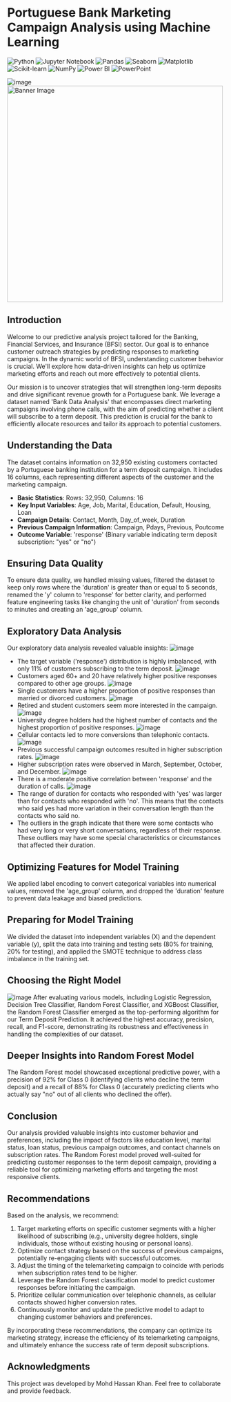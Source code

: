 # Portuguese Bank Marketing Campaign Analysis using Machine Learning 
![Python](https://img.shields.io/badge/-Python-3776AB?style=flat-square&logo=python&logoColor=white) ![Jupyter Notebook](https://img.shields.io/badge/-Jupyter%20Notebook-F37626?style=flat-square&logo=jupyter&logoColor=white) ![Pandas](https://img.shields.io/badge/-Pandas-150458?style=flat-square&logo=pandas&logoColor=white) ![Seaborn](https://img.shields.io/badge/-Seaborn-339933?style=flat-square&logo=seaborn&logoColor=white) ![Matplotlib](https://img.shields.io/badge/-Matplotlib-339933?style=flat-square&logo=matplotlib&logoColor=white) ![Scikit-learn](https://img.shields.io/badge/-Scikit--learn-F7931E?style=flat-square&logo=scikit-learn&logoColor=white) ![NumPy](https://img.shields.io/badge/-NumPy-013243?style=flat-square&logo=numpy&logoColor=white) ![Power BI](https://img.shields.io/badge/-Power%20BI-F2C811?style=flat-square&logo=powerbi&logoColor=black) ![PowerPoint](https://img.shields.io/badge/-PowerPoint-B7472A?style=flat-square&logo=microsoft-powerpoint&logoColor=white)



![image](https://github.com/hassankhan2608/PORTUGUESE-BANK-MARKETING-ANALYSIS/assets/149296407/f944911f-d6e0-475f-965d-39c787a5a874)
<img src="https://github.com/hassankhan2608/PORTUGUESE-BANK-MARKETING-ANALYSIS/assets/149296407/f944911f-d6e0-475f-965d-39c787a5a874" alt="Banner Image" width="500">


## Introduction

Welcome to our predictive analysis project tailored for the Banking, Financial Services, and Insurance (BFSI) sector. Our goal is to enhance customer outreach strategies by predicting responses to marketing campaigns. In the dynamic world of BFSI, understanding customer behavior is crucial. We'll explore how data-driven insights can help us optimize marketing efforts and reach out more effectively to potential clients.

Our mission is to uncover strategies that will strengthen long-term deposits and drive significant revenue growth for a Portuguese bank. We leverage a dataset named 'Bank Data Analysis' that encompasses direct marketing campaigns involving phone calls, with the aim of predicting whether a client will subscribe to a term deposit. This prediction is crucial for the bank to efficiently allocate resources and tailor its approach to potential customers.

## Understanding the Data

The dataset contains information on 32,950 existing customers contacted by a Portuguese banking institution for a term deposit campaign. It includes 16 columns, each representing different aspects of the customer and the marketing campaign.

- **Basic Statistics**: Rows: 32,950, Columns: 16
- **Key Input Variables**: Age, Job, Marital, Education, Default, Housing, Loan
- **Campaign Details**: Contact, Month, Day_of_week, Duration
- **Previous Campaign Information**: Campaign, Pdays, Previous, Poutcome
- **Outcome Variable**: 'response' (Binary variable indicating term deposit subscription: "yes" or "no")

## Ensuring Data Quality

To ensure data quality, we handled missing values, filtered the dataset to keep only rows where the 'duration' is greater than or equal to 5 seconds, renamed the 'y' column to 'response' for better clarity, and performed feature engineering tasks like changing the unit of 'duration' from seconds to minutes and creating an 'age_group' column.

## Exploratory Data Analysis

Our exploratory data analysis revealed valuable insights:
![image](https://github.com/hassankhan2608/PORTUGUESE-BANK-MARKETING-ANALYSIS/assets/149296407/d6672bad-0a2f-46c0-86b9-089a7b407d73)
- The target variable ('response') distribution is highly imbalanced, with only 11% of customers subscribing to the term deposit.
![image](https://github.com/hassankhan2608/PORTUGUESE-BANK-MARKETING-ANALYSIS/assets/149296407/6c677b32-d30c-41d0-a5c4-a69c000b4327)
- Customers aged 60+ and 20 have relatively higher positive responses compared to other age groups.
![image](https://github.com/hassankhan2608/PORTUGUESE-BANK-MARKETING-ANALYSIS/assets/149296407/c1fa101f-161d-47db-8dc4-71b84f5c3f82)
- Single customers have a higher proportion of positive responses than married or divorced customers.
![image](https://github.com/hassankhan2608/PORTUGUESE-BANK-MARKETING-ANALYSIS/assets/149296407/16b97a63-8ddf-4d34-aea5-7e7f0977f0a7)
- Retired and student customers seem more interested in the campaign.
![image](https://github.com/hassankhan2608/PORTUGUESE-BANK-MARKETING-ANALYSIS/assets/149296407/b47159e6-a4c8-4219-a584-ebed52c417a8)
- University degree holders had the highest number of contacts and the highest proportion of positive responses.
![image](https://github.com/hassankhan2608/PORTUGUESE-BANK-MARKETING-ANALYSIS/assets/149296407/ae4fd287-9547-489a-8f4d-4982f4b46fd3)
- Cellular contacts led to more conversions than telephonic contacts.
![image](https://github.com/hassankhan2608/PORTUGUESE-BANK-MARKETING-ANALYSIS/assets/149296407/1f9bccbc-b4f9-4940-93b9-2a931c0cd69d)
- Previous successful campaign outcomes resulted in higher subscription rates.
![image](https://github.com/hassankhan2608/PORTUGUESE-BANK-MARKETING-ANALYSIS/assets/149296407/c7bab383-e939-476a-9688-8d59de7b6fe6)
- Higher subscription rates were observed in March, September, October, and December.
![image](https://github.com/hassankhan2608/PORTUGUESE-BANK-MARKETING-ANALYSIS/assets/149296407/2a79904b-985d-49de-8548-63eaceff3d03)
- There is a moderate positive correlation between 'response' and the duration of calls.
![image](https://github.com/hassankhan2608/PORTUGUESE-BANK-MARKETING-ANALYSIS/assets/149296407/2efd5a8e-4dc8-4f95-a42d-cdfe67385fa2)
- The range of duration for contacts who responded with 'yes' was larger than for contacts who responded with 'no'. This means that the contacts who said yes had more variation in their conversation length than the contacts who said no.
- The outliers in the graph indicate that there were some contacts who had very long or very short conversations, regardless of their response. These outliers may have some special characteristics or circumstances that affected their duration.

## Optimizing Features for Model Training

We applied label encoding to convert categorical variables into numerical values, removed the 'age_group' column, and dropped the 'duration' feature to prevent data leakage and biased predictions.

## Preparing for Model Training

We divided the dataset into independent variables (X) and the dependent variable (y), split the data into training and testing sets (80% for training, 20% for testing), and applied the SMOTE technique to address class imbalance in the training set.

## Choosing the Right Model
![image](https://github.com/hassankhan2608/PORTUGUESE-BANK-MARKETING-ANALYSIS/assets/149296407/4cfdf5d2-4944-41e8-befc-5f28193f95a4)
After evaluating various models, including Logistic Regression, Decision Tree Classifier, Random Forest Classifier, and XGBoost Classifier, the Random Forest Classifier emerged as the top-performing algorithm for our Term Deposit Prediction. It achieved the highest accuracy, precision, recall, and F1-score, demonstrating its robustness and effectiveness in handling the complexities of our dataset.

## Deeper Insights into Random Forest Model

The Random Forest model showcased exceptional predictive power, with a precision of 92% for Class 0 (identifying clients who decline the term deposit) and a recall of 88% for Class 0 (accurately predicting clients who actually say "no" out of all clients who declined the offer).

## Conclusion

Our analysis provided valuable insights into customer behavior and preferences, including the impact of factors like education level, marital status, loan status, previous campaign outcomes, and contact channels on subscription rates. The Random Forest model proved well-suited for predicting customer responses to the term deposit campaign, providing a reliable tool for optimizing marketing efforts and targeting the most responsive clients.

## Recommendations

Based on the analysis, we recommend:

1. Target marketing efforts on specific customer segments with a higher likelihood of subscribing (e.g., university degree holders, single individuals, those without existing housing or personal loans).
2. Optimize contact strategy based on the success of previous campaigns, potentially re-engaging clients with successful outcomes.
3. Adjust the timing of the telemarketing campaign to coincide with periods when subscription rates tend to be higher.
4. Leverage the Random Forest classification model to predict customer responses before initiating the campaign.
5. Prioritize cellular communication over telephonic channels, as cellular contacts showed higher conversion rates.
6. Continuously monitor and update the predictive model to adapt to changing customer behaviors and preferences.

By incorporating these recommendations, the company can optimize its marketing strategy, increase the efficiency of its telemarketing campaigns, and ultimately enhance the success rate of term deposit subscriptions.

## Acknowledgments
This project was developed by Mohd Hassan Khan. Feel free to collaborate and provide feedback.

